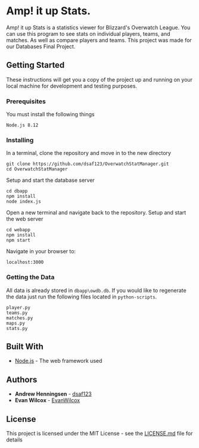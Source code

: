# Amp! it up Stats.

Amp! it up Stats is a statistics viewer for Blizzard's Overwatch League. 
You can use this program to see stats on individual players, teams, and matches. 
As well as compare players and teams.
This project was made for our Databases Final Project.

## Getting Started

These instructions will get you a copy of the project up and running on your local machine for development and testing purposes.

### Prerequisites

You must install the following things 

```
Node.js 8.12
```

### Installing

In a terminal, clone the repository and move in to the new directory

```
git clone https://github.com/dsaf123/OverwatchStatManager.git
cd OverwatchStatManager
```

Setup and start the database server

```
cd dbapp
npm install
node index.js
```

Open a new terminal and navigate back to the repository.
Setup and start the web server

```
cd webapp
npm install
npm start
```

Navigate in your browser to:

```
localhost:3000
```

### Getting the Data
All data is already stored in `dbapp\owdb.db`. If you would like to regenerate the data just run the following files located in `python-scripts`.

```
player.py
teams.py
matches.py
maps.py
stats.py
```

## Built With

* [Node.js](https://nodejs.org/en/) - The web framework used

## Authors

* **Andrew Henningsen** - [dsaf123](https://github.com/dsaf123)
* **Evan Wilcox** - [EvanWilcox](https://github.com/EvanWilcox)

## License

This project is licensed under the MIT License - see the [LICENSE.md](LICENSE.md) file for details
